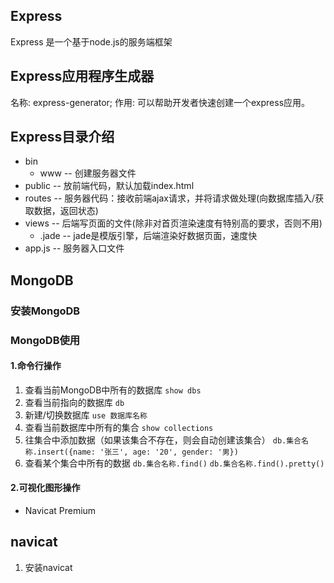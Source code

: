 ## Express
Express 是一个基于node.js的服务端框架

## Express应用程序生成器
名称: express-generator;
作用: 可以帮助开发者快速创建一个express应用。

## Express目录介绍
+ bin
    + www -- 创建服务器文件
+ public -- 放前端代码，默认加载index.html
+ routes -- 服务器代码：接收前端ajax请求，并将请求做处理(向数据库插入/获取数据，返回状态)
+ views -- 后端写页面的文件(除非对首页渲染速度有特别高的要求，否则不用)
    + .jade -- jade是模版引擎，后端渲染好数据页面，速度快
+ app.js -- 服务器入口文件

## MongoDB
### 安装MongoDB
### MongoDB使用
#### 1.命令行操作
1. 查看当前MongoDB中所有的数据库
```show dbs```
2. 查看当前指向的数据库
```db```
3. 新建/切换数据库
```use 数据库名称```
4. 查看当前数据库中所有的集合
`show collections`
5. 往集合中添加数据（如果该集合不存在，则会自动创建该集合）
`db.集合名称.insert({name: '张三', age: '20', gender: '男})`
6. 查看某个集合中所有的数据
`db.集合名称.find()`
`db.集合名称.find().pretty()`

#### 2.可视化图形操作
+ Navicat Premium

## navicat
1. 安装navicat